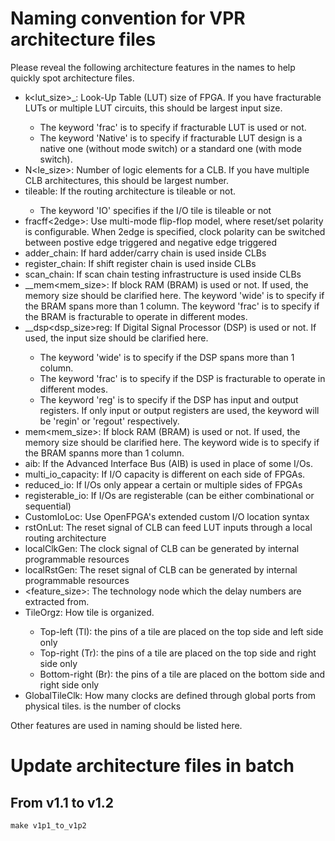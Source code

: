 # Naming convention for VPR architecture files
Please reveal the following architecture features in the names to help quickly spot architecture files.

- k<lut\_size>\_<frac><Native>: Look-Up Table (LUT) size of FPGA. If you have fracturable LUTs or multiple LUT circuits, this should be largest input size. 
  * The keyword 'frac' is to specify if fracturable LUT is used or not.
  * The keyword 'Native' is to specify if fracturable LUT design is a native one (without mode switch) or a standard one (with mode switch).
- N<le\_size>: Number of logic elements for a CLB. If you have multiple CLB architectures, this should be largest number.
- tileable<IO>: If the routing architecture is tileable or not. 
  * The keyword 'IO' specifies if the I/O tile is tileable or not
- fracff<2edge>: Use multi-mode flip-flop model, where reset/set polarity is configurable. When 2edge is specified, clock polarity can be switched between postive edge triggered and negative edge triggered
- adder\_chain: If hard adder/carry chain is used inside CLBs
- register\_chain: If shift register chain is used inside CLBs
- scan\_chain: If scan chain testing infrastructure is used inside CLBs
- <wide>\_<frac>\_mem<mem\_size>: If block RAM (BRAM) is used or not. If used, the memory size should be clarified here. The keyword 'wide' is to specify if the BRAM spans more than 1 column. The keyword 'frac' is to specify if the BRAM is fracturable to operate in different modes.
- <wide>\_<frac>\_dsp<dsp\_size>reg: If Digital Signal Processor (DSP) is used or not. If used, the input size should be clarified here.
  - The keyword 'wide' is to specify if the DSP spans more than 1 column. 
  - The keyword 'frac' is to specify if the DSP is fracturable to operate in different modes.
  - The keyword 'reg' is to specify if the DSP has input and output registers. If only input or output registers are used, the keyword will be 'regin' or 'regout' respectively.
- mem<mem\_size>: If block RAM (BRAM) is used or not. If used, the memory size should be clarified here. The keyword wide is to specify if the BRAM spanns more than 1 column.
- aib: If the Advanced Interface Bus (AIB) is used in place of some I/Os.
- multi\_io\_capacity: If I/O capacity is different on each side of FPGAs.
- reduced\_io: If I/Os only appear a certain or multiple sides of FPGAs 
- registerable\_io: If I/Os are registerable (can be either combinational or sequential)
- CustomIoLoc: Use OpenFPGA's extended custom I/O location syntax
- rstOnLut: The reset signal of CLB can feed LUT inputs through a local routing architecture
- localClkGen: The clock signal of CLB can be generated by internal programmable resources
- localRstGen: The reset signal of CLB can be generated by internal programmable resources
- <feature\_size>: The technology node which the delay numbers are extracted from.
- TileOrgz<Type>: How tile is organized. 
  * Top-left (Tl): the pins of a tile are placed on the top side and left side only
  * Top-right (Tr): the pins of a tile are placed on the top side and right side only
  * Bottom-right (Br): the pins of a tile are placed on the bottom side and right side only
- GlobalTile<Int>Clk: How many clocks are defined through global ports from physical tiles. <Int> is the number of clocks 

Other features are used in naming should be listed here.

# Update architecture files in batch

## From v1.1 to v1.2

```
make v1p1_to_v1p2
```
